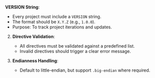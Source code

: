  **VERSION String**:
   - Every project must include a `VERSION` string.
   - The format should be `X.Y.Z` (e.g., `1.0.0`).
   - Purpose: To track project iterations and updates.

2. **Directive Validation**:
   - All directives must be validated against a predefined list.
   - Invalid directives should trigger a clear error message.

3. **Endianness Handling**:
   - Default to little-endian, but support `.big-endian` where required.